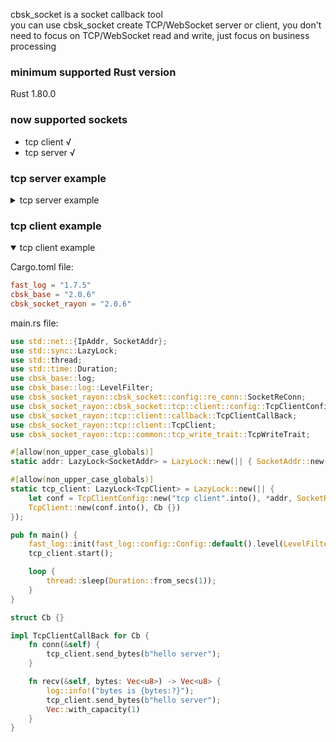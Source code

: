 cbsk_socket is a socket callback tool  
you can use cbsk_socket create TCP/WebSocket server or client, you don't need to focus on TCP/WebSocket read and write,
just focus on business processing

### minimum supported Rust version

Rust 1.80.0

### now supported sockets

* tcp client √
* tcp server √

### tcp server example

<details>
<summary>tcp server example</summary>

Cargo.toml file:

```toml
fast_log = "1.7.5"
cbsk_base = "2.0.6"
cbsk_socket_rayon = { version = "2.0.6", default-features = false, features = ["tcp_server"] }
```

main.rs file:

```rust
use std::net::{IpAddr, SocketAddr};
use std::sync::Arc;
use std::thread;
use std::time::Duration;
use cbsk_base::log;
use cbsk_base::log::LevelFilter;
use cbsk_socket_rayon::cbsk_socket::tcp::server::config::TcpServerConfig;
use cbsk_socket_rayon::tcp::common::tcp_write_trait::TcpWriteTrait;
use cbsk_socket_rayon::tcp::server::callback::TcpServerCallBack;
use cbsk_socket_rayon::tcp::server::client::TcpServerClient;
use cbsk_socket_rayon::tcp::server::TcpServer;

pub fn main() {
    fast_log::init(fast_log::config::Config::default().level(LevelFilter::Info).console()).unwrap();
    let addr = SocketAddr::new(IpAddr::from([127, 0, 0, 1]), 8080);
    let conf = TcpServerConfig::new("".into(), addr, false);
    let tcp_server = TcpServer::new(conf.into(), Cb {});
    tcp_server.start();

    loop {
        thread::sleep(Duration::from_secs(1));
    }
}

struct Cb {}

impl TcpServerCallBack for Cb {
    fn recv(&self, bytes: Vec<u8>, client: Arc<TcpServerClient>) -> Vec<u8> {
        log::info!("recv is {bytes:?}");
        client.send_bytes(b"hello client");
        Vec::with_capacity(1)
    }
}
```

</details>

### tcp client example

<details open>
<summary>tcp client example</summary>

Cargo.toml file:

```toml
fast_log = "1.7.5"
cbsk_base = "2.0.6"
cbsk_socket_rayon = "2.0.6" 
```

main.rs file:

```rust
use std::net::{IpAddr, SocketAddr};
use std::sync::LazyLock;
use std::thread;
use std::time::Duration;
use cbsk_base::log;
use cbsk_base::log::LevelFilter;
use cbsk_socket_rayon::cbsk_socket::config::re_conn::SocketReConn;
use cbsk_socket_rayon::cbsk_socket::tcp::client::config::TcpClientConfig;
use cbsk_socket_rayon::tcp::client::callback::TcpClientCallBack;
use cbsk_socket_rayon::tcp::client::TcpClient;
use cbsk_socket_rayon::tcp::common::tcp_write_trait::TcpWriteTrait;

#[allow(non_upper_case_globals)]
static addr: LazyLock<SocketAddr> = LazyLock::new(|| { SocketAddr::new(IpAddr::from([127, 0, 0, 1]), 8080) });

#[allow(non_upper_case_globals)]
static tcp_client: LazyLock<TcpClient> = LazyLock::new(|| {
    let conf = TcpClientConfig::new("tcp client".into(), *addr, SocketReConn::enable(Duration::from_secs(3)));
    TcpClient::new(conf.into(), Cb {})
});

pub fn main() {
    fast_log::init(fast_log::config::Config::default().level(LevelFilter::Info).console()).unwrap();
    tcp_client.start();

    loop {
        thread::sleep(Duration::from_secs(1));
    }
}

struct Cb {}

impl TcpClientCallBack for Cb {
    fn conn(&self) {
        tcp_client.send_bytes(b"hello server");
    }

    fn recv(&self, bytes: Vec<u8>) -> Vec<u8> {
        log::info!("bytes is {bytes:?}");
        tcp_client.send_bytes(b"hello server");
        Vec::with_capacity(1)
    }
}
```

</details>
